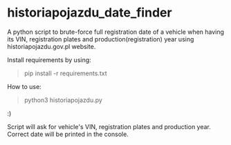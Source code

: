 # historiapojazdu_date_finder
A python script to brute-force full registration date of a vehicle when having its VIN, registration plates and production(registration) year using historiapojazdu.gov.pl website.

Install requirements by using:
>pip install -r requirements.txt


How to use:
>python3 historiapojazdu.py

:)

Script will ask for vehicle's VIN, registration plates and production year. Correct date will be printed in the console.
